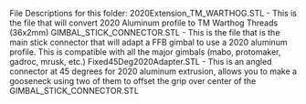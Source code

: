 File Descriptions for this folder:
2020Extension_TM_WARTHOG.STL - This is the file that will convert 2020 Aluminum profile to TM Warthog Threads (36x2mm)
GIMBAL_STICK_CONNECTOR.STL - This is the file that is the main stick connector that will adapt a FFB gimbal to use a 2020 aluminum profile. This is compatible with all the major gimbals (mabo, protomaker, gadroc, mrusk, etc.)
Fixed45Deg2020Adapter.STL - This is an angled connector at 45 degrees for 2020 aluminum extrusion, allows you to make a gooseneck using two of them to offset the grip over center of the GIMBAL_STICK_CONNECTOR.STL
